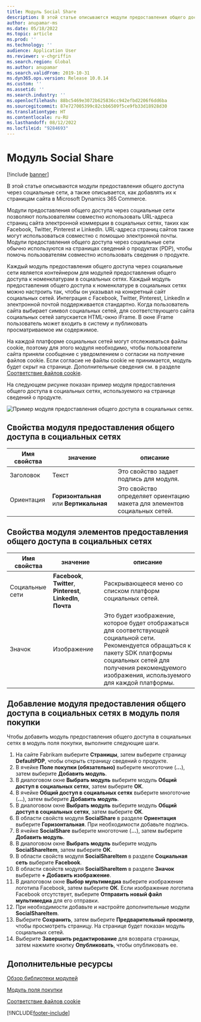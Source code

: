```yaml
---
title: Модуль Social Share
description: В этой статье описываются модули предоставления общего доступа через социальные сети, а также описывается, как добавлять их к страницам сайта в Microsoft Dynamics 365 Commerce.
author: anupamar-ms
ms.date: 05/18/2022
ms.topic: article
ms.prod: ''
ms.technology: ''
audience: Application User
ms.reviewer: v-chgriffin
ms.search.region: Global
ms.author: anupamar
ms.search.validFrom: 2019-10-31
ms.dyn365.ops.version: Release 10.0.14
ms.custom: ''
ms.assetid: ''
ms.search.industry: ''
ms.openlocfilehash: 88bc5469e3072b625836cc942efbd2206f6dd6ba
ms.sourcegitcommit: 87e727005399c82cbb6509f5ce9fb33d18928d30
ms.translationtype: HT
ms.contentlocale: ru-RU
ms.lasthandoff: 08/12/2022
ms.locfileid: "9284693"
---
```

# <a name="social-share-module"></a>Модуль Social Share

[!include [banner](includes/banner.md)]

В этой статье описываются модули предоставления общего доступа через социальные сети, а также описывается, как добавлять их к страницам сайта в Microsoft Dynamics 365 Commerce.

Модули предоставления общего доступа через социальные сети позволяют пользователям совместно использовать URL-адреса страниц сайта электронной коммерции в социальных сетях, таких как Facebook, Twitter, Pinterest и LinkedIn. URL-адреса страниц сайтов также могут использоваться совместно с помощью электронной почты. Модули предоставления общего доступа через социальные сети обычно используются на страницах сведений о продуктах (PDP), чтобы помочь пользователям совместно использовать сведения о продукте.

Каждый модуль предоставления общего доступа через социальные сети является контейнером для модулей предоставления общего доступа к номенклатурам в социальных сетях. Каждый модуль предоставления общего доступа к номенклатуре в социальных сетях можно настроить так, чтобы он указывал на конкретный сайт социальных сетей. Интеграция с Facebook, Twitter, Pinterest, LinkedIn и электронной почтой поддерживается стандартно. Когда пользователь сайта выбирает символ социальных сетей, для соответствующего сайта социальных сетей запускается HTML-окно iFrame. В окне iFrame пользователь может входить в систему и публиковать просматриваемое им содержимое.

На каждой платформе социальных сетей могут отслеживаться файлы cookie, поэтому для этого модуля необходимо, чтобы пользователи сайта приняли сообщение с уведомлением о согласии на получение файлов cookie. Если согласие не файлы cookie не принимается, модуль будет скрыт на странице. Дополнительные сведения см. в разделе [Соответствие файлов cookie](cookie-compliance.md).

На следующем рисунке показан пример модуля предоставления общего доступа в социальных сетях, используемого на странице сведений о продукте.

![Пример модуля предоставления общего доступа в социальных сетях.](./media/ecommerce-socialshare.png)

## <a name="social-share-module-properties"></a>Свойства модуля предоставления общего доступа в социальных сетях

| Имя свойства             | значение                 | описание |
|---------------------------|-----------------------|-------------|
| Заголовок                  | Текст | Это свойство задает подпись для модуля. |
| Ориентация | **Горизонтальная** или **Вертикальная**  | Это свойство определяет ориентацию макета для элементов социальных сетей. |

## <a name="social-share-item-module-properties"></a>Свойства модуля элементов предоставления общего доступа в социальных сетях
| Имя свойства             | значение                 | описание |
|---------------------------|-----------------------|-------------|
| Социальные сети              | **Facebook**, **Twitter**, **Pinterest**, **LinkedIn**, **Почта** | Раскрывающееся меню со списком платформ социальных сетей. |
| Значок |Изображение    | Это будет изображение, которое будет отображаться для соответствующей социальной сети. Рекомендуется обращаться к пакету SDK платформы социальных сетей для получения рекомендуемого изображения, используемого для каждой платформы. |

## <a name="add-a-social-share-module-to-a-buy-box-module"></a>Добавление модуля предоставления общего доступа в социальных сетях в модуль поля покупки

Чтобы добавить модуль предоставления общего доступа в социальных сетях в модуль поля покупки, выполните следующие шаги.

1. На сайте Fabrikam выберите **Страницы**, затем выберите страницу **DefaultPDP**, чтобы открыть страницу сведений о продукте. 
1. В ячейке **Поле покупки (обязательно)** выберите многоточие (**...**), затем выберите **Добавить модуль**.
1. В диалоговом окне **Выбрать модуль** выберите модуль **Общий доступ в социальных сетях**, затем выберите **ОК**.
1. В ячейке **Общий доступ в социальных сетях** выберите многоточие (**...**), затем выберите **Добавить модуль**.
1. В диалоговом окне **Выбрать модуль** выберите модуль **Общий доступ в социальных сетях**, затем выберите **ОК**.
1. В области свойств модуля **SocialShare** в разделе **Ориентация** выберите **Горизонтальная**. При необходимости добавьте подпись.
1. В ячейке **SocialShare** выберите многоточие (**...**), затем выберите **Добавить модуль**.
1. В диалоговом окне **Выбрать модуль** выберите модуль **SocialShareItem**, затем выберите **ОК**.
1. В области свойств модуля **SocialShareItem** в разделе **Социальная сеть** выберите **Facebook**.
1. В области свойств модуля **SocialShareItem** в разделе **Значок** выберите **+ Добавить изображение**.
1. В диалоговом окне **Выбор мультимедиа** выберите изображение логотипа Facebook, затем выберите **ОК**. Если изображение логотипа Facebook отсутствует, выберите **Отправить новый файл мультимедиа** для его отправки.
1. При необходимости добавьте и настройте дополнительные модули **SocialShareItem**.
1. Выберите **Сохранить**, затем выберите **Предварительный просмотр**, чтобы просмотреть страницу. На странице будет показан модуль социальных сетей.
1. Выберите **Завершить редактирование** для возврата страницы, затем нажмите кнопку **Опубликовать**, чтобы опубликовать ее.

## <a name="additional-resources"></a>Дополнительные ресурсы

[Обзор библиотеки модулей](starter-kit-overview.md)

[Модуль поля покупки](add-buy-box.md)

[Соответствие файлов cookie](cookie-compliance.md)


[!INCLUDE[footer-include](../includes/footer-banner.md)]
